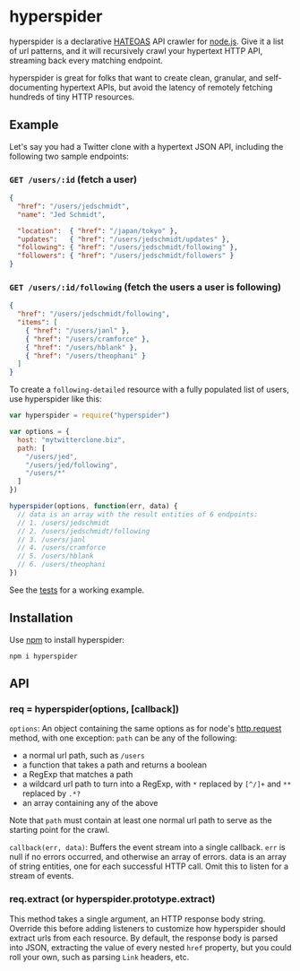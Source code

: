 hyperspider
===========

hyperspider is a declarative [HATEOAS](http://en.wikipedia.org/wiki/HATEOAS) API crawler for [node.js](http://nodejs.org). Give it a list of url patterns, and it will recursively crawl your hypertext HTTP API, streaming back every matching endpoint.

hyperspider is great for folks that want to create clean, granular, and self-documenting hypertext APIs, but avoid the latency of remotely fetching hundreds of tiny HTTP resources.

Example
-------

Let's say you had a Twitter clone with a hypertext JSON API, including the following two sample endpoints:

### `GET /users/:id` (fetch a user)

```json
{
  "href": "/users/jedschmidt",
  "name": "Jed Schmidt",

  "location":  { "href": "/japan/tokyo" },
  "updates":   { "href": "/users/jedschmidt/updates" },
  "following": { "href": "/users/jedschmidt/following" },
  "followers": { "href": "/users/jedschmidt/followers" }
}
```

### `GET /users/:id/following` (fetch the users a user is following)

```json
{
  "href": "/users/jedschmidt/following",
  "items": [
    { "href": "/users/janl" },
    { "href": "/users/cramforce" },
    { "href": "/users/hblank" },
    { "href": "/users/theophani" }
  ]
}
```

To create a `following-detailed` resource with a fully populated list of users, use hyperspider like this:

```javascript
var hyperspider = require("hyperspider")

var options = {
  host: "mytwitterclone.biz",
  path: [
    "/users/jed",
    "/users/jed/following",
    "/users/*"
  ]
})

hyperspider(options, function(err, data) {
  // data is an array with the result entities of 6 endpoints:
  // 1. /users/jedschmidt
  // 2. /users/jedschmidt/following
  // 3. /users/janl
  // 4. /users/cramforce
  // 5. /users/hblank
  // 6. /users/theophani
})
```

See the [tests](https://github.com/jed/hyperspider/blob/master/test/server.js) for a working example.

Installation
------------

Use [npm](http://npmjs.org) to install hyperspider:

`npm i hyperspider`

API
---

### req = hyperspider(options, [callback])

`options`: An object containing the same options as for node's [http.request](http://nodejs.org/docs/latest/api/all.html#all_http_request_options_callback) method, with one exception: `path` can be any of the following:

- a normal url path, such as `/users`
- a function that takes a path and returns a boolean
- a RegExp that matches a path
- a wildcard url path to turn into a RegExp, with `*` replaced by `[^/]+` and `**` replaced by `.*?`
- an array containing any of the above

Note that `path` must contain at least one normal url path to serve as the starting point for the crawl.

`callback(err, data)`: Buffers the event stream into a single callback. `err` is null if no errors occurred, and otherwise an array of errors. data is an array of string entities, one for each successful HTTP call. Omit this to listen for a stream of events.

### req.extract (or hyperspider.prototype.extract)

This method takes a single argument, an HTTP response body string. Override this before adding listeners to customize how hyperspider should extract urls from each resource. By default, the response body is parsed into JSON, extracting the value of every nested `href` property, but you could roll your own, such as parsing `Link` headers, etc.
